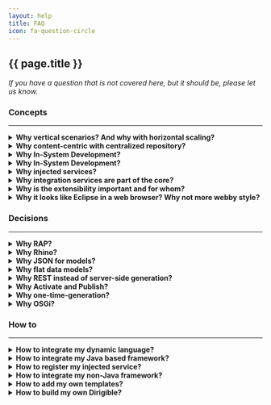 ```yaml
---
layout: help
title: FAQ
icon: fa-question-circle
---
```


{{ page.title }}
---

*If you have a question that is not covered here, but it should be, please let us know.* 


### **Concepts**
***

<details>
<summary><b>Why vertical scenarios? And why with horizontal scaling?</b></summary>
- Covering end-to-end scenarios including all the application layers from architecture perspective as well as all the development process phases from project management perspective<br>
- All or nothing – partial doesn't count <br>
- Equal runtime instances based on a single content package for simple and reliable management <br>
</details>
<details>
<summary><b>Why content-centric with centralized repository?</b></summary>
- All artifacts are in a single repository <br>
- Operational repository vs SCM repository. During development process is used IO optimized repository. After the code is ready it is committed to SCM - version, inspection and support optimized repository. <br>
- Simple life-cycle management and transport <br>
- Workspace, Sandbox, Public Registry separation based on the development life-cycle phases <br>
</details>
<details>
<summary><b>Why In-System Development?</b></summary>
In-System Development is a programming model used when you work directly on a live system.<br>
- Avoid the side-effects of a simulated (local) environment by working on a live system <br>
- Access to the live data via the same channel which will be used in production<br>
- All the dependencies and integrations are on place as they will be in production <br>
- Shortest development turn-around time <br>
- Short life-cycle management process<br>
</details>
<details>
<summary><b>Why In-System Development?</b></summary>
- Perfect match to Dynamic Applications - built for change<br>
- Can interpret (rather than compile) the execution of tasks<br>
- Existing smooth integration within the web servers<br>
- No restart required</br>
- Java is also supported (javax.tools.*)<br>
</details>
<details>
<summary><b>Why injected services?</b></summary>
- Available out-of-the-box for developers – request, response, datasource, http, storage, wiki, indexer, repository, user, etc.<br>
- Standardized API for cloud developers<br>
- Different language's implementations are possible integrated via the extension point<br>
- Different provider's implementations can be exposed to developers on their cloud<br>
</details>
<details>
<summary><b>Why integration services are part of the core?</b></summary>
- Cloud applications usually are extensions to a packaged software (on-premise or on-demand)<br>
- Re-use of 3-thd party services is very often in this context<br>
- Replication use-case - major scenario for on-premise to on-demand cross-platform applications <br>
- Scheduled jobs as asynchronous activities usually needed<br>
- Semantic separation of integration and orchestration services from the other general purpose services<br>
</details>
<details>
<summary><b>Why is the extensibility important and for whom?</b></summary>
- Software vendor's code vs customer's specific extension's code<br>
- Update and Upgrade issues<br>
- Business agility depends on the process change -ability<br>
- Bilateral extension-points and extensions descriptors<br>
</details>
<details>
<summary><b>Why it looks like Eclipse in a web browser? Why not more webby style?</b></summary>
- Lower barrier for Eclipse developers<br>
- Overall experience comfortable for developers proven for years from on-premise tools<br>
- Using of Workbench API and concepts<br>
- There are some alternatives already available for the „webby“ guys<br>
</details>


### **Decisions**
***
<details>
<summary><b>Why RAP?</b></summary>
<a href="http://eclipse.org/rap/">RAP</a> is an Eclipse framework providing a rendering of the user interface for standard SWT/JFace widgets remotely e.g. in a browser. It brings for us:<br>
- Mature and reliable API to develop against<br>
- Stable framework with great support<br>
- Standard modularization – OSGi, plugins<br>
- Writing mostly in pure Java with all the benefits it brings by itself<br>
- Single sourcing - reuse of existing functionality written as Eclipse plugins</br>
- Possibility to integrate non-Java modules as well (pure client side HTML and JavaScript) via the browser component<br>
- Most productive web framework for more complex use-cases like development environments, administration tools, etc.<br>
</details>
<details>
<summary><b>Why Rhino?</b></summary>
<a href="https://developer.mozilla.org/en-US/docs/Mozilla/Projects/Rhino">Rhino</a> is JavaScript engine written in Java. We use it as default scripting engine because:<br>
- Mature and stable framework<br>
- Supports <a href="http://wiki.commonjs.org/wiki/CommonJS">CommonJS</a> for dynamic loading of modules<br>
- Built-in debugger with simple API<br>
- Possibility to invoke standard Java objects directly <br>
</details>
<details>
<summary><b>Why JSON for models?</b></summary>
<a href="http://www.json.org/">JSON</a> is very simple data exchange format. We have chosen it for the standard format for all the models. For us it is:<br>
- Simple enough and human readable/writable<br>
- Support by mature frameworks for parsing/serializing<br>
- Quite popular and proved in web applications context <br>
</details>
<details>
<summary><b>Why flat data models?</b></summary>
We use entity-relational data model because:<br>
- Proved by many business applications for years<br>
- Straight forward implementation on relational-database<br>
- Easy to understand and use by the developers<br>
- Tools for it are also simple and easy to use <br>
</details>
<details>
<summary><b>Why REST instead of server-side generation?</b></summary>
We leverage the use of REST paradigm for the cloud applications created with the toolkit. There are quite enough reasons for these already well described in blogs related to Web 2.0. For us the strong difference is:<br>
- Clean separation of the data services from the user interface<br>
- Independent development of both including easy mocking<br>
- Possibility of reuse and/or composition of services in different user interfaces<br>
- Possibility of UI-less integration if needed<br>
- Better operation and support <br>
</details>
<details>
<summary><b>Why Activate and Publish?</b></summary>
- Supporting sand-boxing is quite nice feature for developers. It is used during development for quick testing.<br>
- The sand-box is per user and it get ready on "Activation".<br>
- "Publish" transfer the artifacts to the central Registry for productive use - one for all.<br>
</details>
<details>
<summary><b>Why one-time-generation?</b></summary>
- It is enough to boost productivity<br>
- MDA failed, isn't it?<br>
</details>
<details>
<summary><b>Why OSGi?</b></summary>
The only real modularization framework for Java nowadays, isn't it?
</details>


### **How to**
***
<details>
<summary><b>How to integrate my dynamic language?</b></summary>
- Have a look at `org.eclipse.dirigible/org.eclipse.dirigible.parent/runtime/org.eclipse.dirigible.runtime.groovy` plugin for runtime integration<br>
- Register your own script executor provider by `org.eclipse.dirigible.runtime.scripting.IScriptExecutorProvider`<br>
- Create your own Apache Velocity based templates for your language and register them using `org.eclipse.dirigible.ide.template.type` extension point <br>   
</details>
<details>
<summary><b>How to integrate my Java based framework?</b></summary>
 - It is even simpler - wrap it as OSGi plugin (if it isn't already) and add it during the packaging phase as a regular OSGi plugin packaged in a WAR file.<br>
</details>
<details>
<summary><b>How to register my injected service?</b></summary>
 Once you make the your injected service available as OSGi plugin packaged into your WAR file, you can use the interface `org.eclipse.dirigible.runtime.scripting.IContextService` to register it. Actual configurations should be similar to ones at `org.eclipse.dirigible.runtime.wiki` plugin.
</details>
<details>
<summary><b>How to integrate my non-Java framework?</b></summary>
 It depends on the particular framework. Usually it is via the "Command" feature. Please, contact us in case of interest.
</details>
<details>
<summary><b>How to add my own templates?</b></summary>
 Use `org.eclipse.dirigible.ide.template.type` extension point similar as in `org.eclipse.dirigible.ide.template.ui.*` plugins.
</details>
<details>
<summary><b>How to build my own Dirigible?</b></summary>
 You can choose which plugins to include in your own target platform from the Dirigible update sites:<br>
- [http://dirigible.io/p2/bridge/](http://dirigible.io/p2/bridge/)<br>
- [http://dirigible.io/p2/external/](http://dirigible.io/p2/external/)<br>
- [http://dirigible.io/p2/ide/](http://dirigible.io/p2/ide/)<br>
- [http://dirigible.io/p2/lib/](http://dirigible.io/p2/lib/)<br>
- [http://dirigible.io/p2/repository/](http://dirigible.io/p2/repository/)<br>
- [http://dirigible.io/p2/runtime/](http://dirigible.io/p2/runtime/)<br>
</details>

